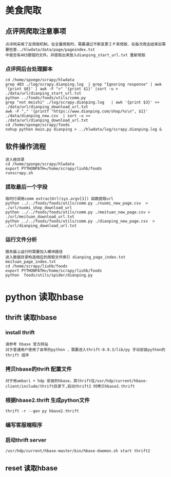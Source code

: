 # 美食爬取

## 点评网爬取注意事项
    点评网采用了反爬取机制。在全量爬取时，需要通过不断变更ＩＰ来爬取．在每次爬去结束后需要检查../hlwdata/data/page/pageindex.txt
    中是否有403报错的文件。并提取出来放入dianping_start_url.txt 重新爬取
### 点评网后台处理脚本
    cd /home/sponge/scrapy/hlwdata
    grep 403 ./log/scrapy.dianping.log  | grep "Ignoring response" | awk '{print $8}' | awk -F ">" '{print $1}' |sort -u > ./data/url/dianping_start_url.txt
    python ../foods/foods/utils/comm.py
    grep "not meishi" ./log/scrapy.dianping.log   | awk '{print $3}' >> ./data/url/dianping_download_url.txt
    awk -F "," '{printf "https://www.dianping.com/shop/%s\n", $1}' ./data/dianping_new.csv  | sort -u >> ./data/url/dianping_download_url.txt 
    cd /home/sponge/scrapy/foods
    nohup python main.py dianping > ../hlwdata/log/scrapy.dianping.log &

 
## 软件操作流程

    进入根目录
    cd /home/sponge/scrapy/hlwdata
    export PYTHONPATH=/home/scrapy/liuhb/foods
    runscrapy.sh
### 提取最后一个字段
    临时行调用comm extractUrl(sys.argv[1]) 函数提取url
    python ../../foods/foods/utils/comm.py ./nuomi_new_page.csv  > ./url/nuomi_shop_download_url
    python ../../foods/foods/utils/comm.py ./meituan_new_page.csv > ./url/meituan_download_url.txt
    python ../../foods/foods/utils/comm.py ./dianping_new_page.csv  > ./url/dianping_download_url.txt
     
### 运行文件分析
    服务器上运行时需要加入模块路径 
    进入数据目录构造相应的爬取文件索引 dianping_page_index.txt meituan_page_index.txt
    cd /home/scrapy/liuhb/foods
    export PYTHONPATH=/home/scrapy/liuhb/foods
    python  foods/utils/spider/dianping.py
    
# python 读取hbase

## thrift 读取hbase

### install thrift
    请参考 hbase 官方网站
    对于普通用户使用了自带的python ，需要进入thrift-0.9.3/lib/py 手动安装python的thrift 组件
### 拷贝hbase的thrift 配置文件
    对于用ambari + hdp 安装的hbase，其thrift在/usr/hdp/current/hbase-client/include/thrift目录下,启动thrift2 时拷贝hbase2.thrift
### 根据hbase2.thrift 生成python文件
    thrift -r --gen py hbase2.thrift
### 编写客服端程序
### 启动thrift server
    /usr/hdp/current/hbase-master/bin/hbase-daemon.sh start thrift2
## reset 读取hbase
